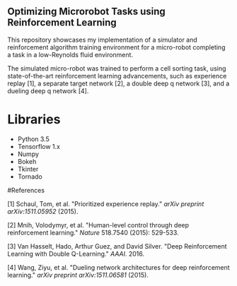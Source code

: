## Optimizing Microrobot Tasks using Reinforcement Learning

This repository showcases my implementation of a simulator and reinforcement algorithm training environment for a micro-robot completing a task in a low-Reynolds fluid environment.

The simulated micro-robot was trained to perform a cell sorting task, using state-of-the-art reinforcement learning advancements, such as experience replay [1], a separate target network [2], a double deep q network [3], and a dueling deep q network [4].

# Libraries
* Python 3.5
* Tensorflow 1.x
* Numpy
* Bokeh
* Tkinter
* Tornado

#References

[1] Schaul, Tom, et al. "Prioritized experience replay." _arXiv preprint arXiv:1511.05952_ (2015).

[2] Mnih, Volodymyr, et al. "Human-level control through deep reinforcement learning." _Nature_ 518.7540 (2015): 529-533. 

[3] Van Hasselt, Hado, Arthur Guez, and David Silver. "Deep Reinforcement Learning with Double Q-Learning." _AAAI_. 2016.

[4] Wang, Ziyu, et al. "Dueling network architectures for deep reinforcement learning." _arXiv preprint arXiv:1511.06581_ (2015).
